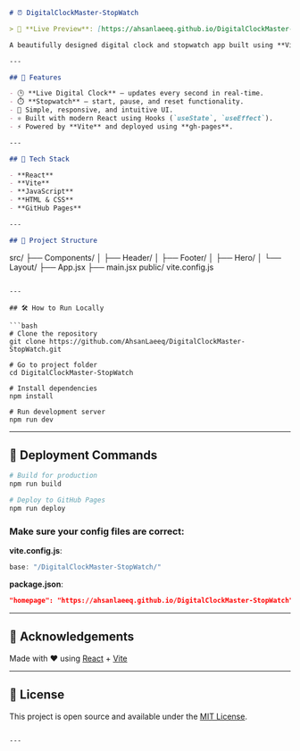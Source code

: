 
```markdown
# ⏰ DigitalClockMaster-StopWatch

> 🔗 **Live Preview**: [https://ahsanlaeeq.github.io/DigitalClockMaster-StopWatch/](https://ahsanlaeeq.github.io/DigitalClockMaster-StopWatch/)

A beautifully designed digital clock and stopwatch app built using **Vite + React**, with live time display, start/pause stopwatch, and a clean modern UI — deployed on **GitHub Pages**.

---

## 🚀 Features

- 🕒 **Live Digital Clock** — updates every second in real-time.
- ⏱️ **Stopwatch** — start, pause, and reset functionality.
- 🎯 Simple, responsive, and intuitive UI.
- ⚛️ Built with modern React using Hooks (`useState`, `useEffect`).
- ⚡ Powered by **Vite** and deployed using **gh-pages**.

---

## 🔧 Tech Stack

- **React**
- **Vite**
- **JavaScript**
- **HTML & CSS**
- **GitHub Pages**

---

## 📁 Project Structure

```

src/
├── Components/
│   ├── Header/
│   ├── Footer/
│   ├── Hero/
│   └── Layout/
├── App.jsx
├── main.jsx
public/
vite.config.js

````

---

## 🛠️ How to Run Locally

```bash
# Clone the repository
git clone https://github.com/AhsanLaeeq/DigitalClockMaster-StopWatch.git

# Go to project folder
cd DigitalClockMaster-StopWatch

# Install dependencies
npm install

# Run development server
npm run dev
````

---

## 🚀 Deployment Commands

```bash
# Build for production
npm run build

# Deploy to GitHub Pages
npm run deploy
```

### Make sure your config files are correct:

**vite.config.js**:

```js
base: "/DigitalClockMaster-StopWatch/"
```

**package.json**:

```json
"homepage": "https://ahsanlaeeq.github.io/DigitalClockMaster-StopWatch"
```

---

## 🙌 Acknowledgements

Made with ❤️ using [React](https://reactjs.org/) + [Vite](https://vitejs.dev/)

---

## 📄 License

This project is open source and available under the [MIT License](LICENSE).

```

---


